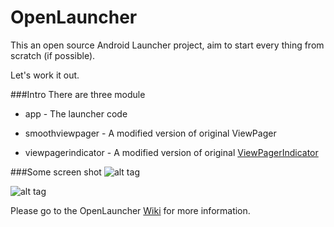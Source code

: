 # OpenLauncher

This an open source Android Launcher project, aim to start every thing from scratch (if possible).

Let's work it out.

###Intro
There are three module

- app - The launcher code

- smoothviewpager - A modified version of original ViewPager

- viewpagerindicator - A modified version of original [ViewPagerIndicator](https://github.com/JakeWharton/ViewPagerIndicator)

###Some screen shot
![alt tag](https://github.com/Benny-Kok/OpenLauncher/blob/master/DisplayPictures/Screenshot_2016-08-03-20-57-15.png)

![alt tag](https://github.com/Benny-Kok/OpenLauncher/blob/master/DisplayPictures/Screenshot_2016-08-03-20-57-26.png)

Please go to the OpenLauncher [Wiki](https://github.com/Benny-Kok/OpenLauncher/wiki) for more information.
